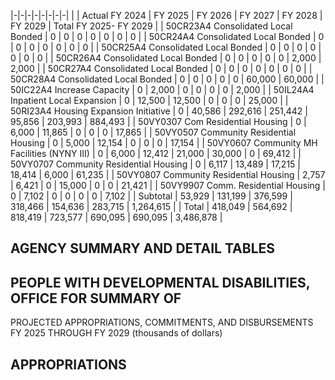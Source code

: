 |-|-|-|-|-|-|-|-|
| | Actual FY 2024 | FY 2025 | FY 2026 | FY 2027 | FY 2028 | FY 2029 | Total FY 2025- FY 2029 |
| 50CR23A4 Consolidated Local Bonded | 0 | 0 | 0 | 0 | 0 | 0 | 0 |
| 50CR24A4 Consolidated Local Bonded | 0 | 0 | 0 | 0 | 0 | 0 | 0 |
| 50CR25A4 Consolidated Local Bonded | 0 | 0 | 0 | 0 | 0 | 0 | 0 |
| 50CR26A4 Consolidated Local Bonded | 0 | 0 | 0 | 0 | 0 | 2,000 | 2,000 |
| 50CR27A4 Consolidated Local Bonded | 0 | 0 | 0 | 0 | 0 | 0 | 0 |
| 50CR28A4 Consolidated Local Bonded | 0 | 0 | 0 | 0 | 0 | 60,000 | 60,000 |
| 50IC22A4 Increase Capacity | 0 | 2,000 | 0 | 0 | 0 | 0 | 2,000 |
| 50IL24A4 Inpatient Local Expansion | 0 | 12,500 | 12,500 | 0 | 0 | 0 | 25,000 |
| 50RI23A4 Housing Expansion Initiative | 0 | 40,586 | 292,616 | 251,442 | 95,856 | 203,993 | 884,493 |
| 50VY0307 Com Residential Housing | 0 | 6,000 | 11,865 | 0 | 0 | 0 | 17,865 |
| 50VY0507 Community Residential Housing | 0 | 5,000 | 12,154 | 0 | 0 | 0 | 17,154 |
| 50VY0607 Community MH Facilities (NYNY III) | 0 | 6,000 | 12,412 | 21,000 | 30,000 | 0 | 69,412 |
| 50VY0707 Community Residential Housing | 0 | 6,117 | 13,489 | 17,215 | 18,414 | 6,000 | 61,235 |
| 50VY0807 Community Residential Housing | 2,757 | 6,421 | 0 | 15,000 | 0 | 0 | 21,421 |
| 50VY9907 Comm. Residential Housing | 0 | 7,102 | 0 | 0 | 0 | 0 | 7,102 |
| Subtotal | 53,929 | 131,199 | 376,599 | 318,466 | 154,636 | 283,715 | 1,264,615 |
| Total | 418,049 | 564,692 | 818,419 | 723,577 | 690,095 | 690,095 | 3,486,878 |

## **AGENCY SUMMARY AND DETAIL TABLES**

## **PEOPLE WITH DEVELOPMENTAL DISABILITIES, OFFICE FOR SUMMARY OF**

PROJECTED APPROPRIATIONS, COMMITMENTS, AND DISBURSEMENTS FY 2025 THROUGH FY 2029 (thousands of dollars)

## **APPROPRIATIONS**